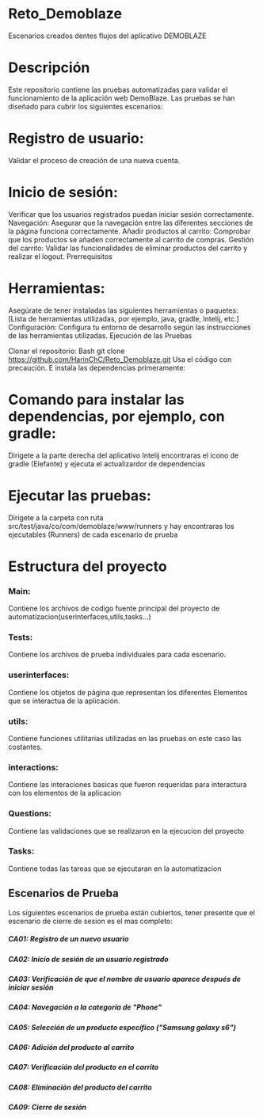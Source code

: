 # Reto_Demoblaze
Escenarios creados dentes flujos del aplicativo DEMOBLAZE
# Descripción
Este repositorio contiene las pruebas automatizadas para validar el funcionamiento de la aplicación web DemoBlaze. Las pruebas se han diseñado para cubrir los siguientes escenarios:

# Registro de usuario:
Validar el proceso de creación de una nueva cuenta.

# Inicio de sesión:
Verificar que los usuarios registrados puedan iniciar sesión correctamente.
Navegación: Asegurar que la navegación entre las diferentes secciones de la página funciona correctamente.
Añadir productos al carrito: Comprobar que los productos se añaden correctamente al carrito de compras.
Gestión del carrito: Validar las funcionalidades de eliminar productos del carrito y realizar el logout.
Prerrequisitos


# Herramientas:
Asegúrate de tener instaladas las siguientes herramientas o paquetes:
[Lista de herramientas utilizadas, por ejemplo, java, gradle, Intelij, etc.]
Configuración: Configura tu entorno de desarrollo según las instrucciones de las herramientas utilizadas.
Ejecución de las Pruebas

Clonar el repositorio: 
Bash git clone https://github.com/HarinChC/Reto_Demoblaze.git
Usa el código con precaución. 
E instala las dependencias primeramente:

# Comando para instalar las dependencias, por ejemplo, con gradle:
Dirigete a la parte derecha del aplicativo Intelij encontraras el icono de gradle (Elefante) y ejecuta el actualizardor de dependencias

# Ejecutar las pruebas:
Dirigete a la carpeta  con ruta src/test/java/co/com/demoblaze/www/runners y hay encontraras los ejecutables (Runners) de cada escenario de prueba


# Estructura del proyecto


### Main: 
Contiene los archivos de codigo fuente principal del proyecto de automatizacion(userinterfaces,utils,tasks...)
### Tests:
Contiene los archivos de prueba individuales para cada escenario.

### userinterfaces:
Contiene los objetos de página que representan los diferentes Elementos que se interactua de la aplicación.
### utils: 
Contiene funciones utilitarias utilizadas en las pruebas en este caso las costantes.
### interactions: 
Contiene las interaciones basicas que fueron requeridas para interactura con los elementos de la aplicacion
### Questions: 
Contiene las validaciones que se realizaron en la ejecucion del proyecto
### Tasks:
Contiene todas las tareas que se ejecutaran en la automatizacion

## Escenarios de Prueba
Los siguientes escenarios de prueba están cubiertos, tener presente que el escenario de cierre de sesion es el mas completo:

##### CA01: Registro de un nuevo usuario
##### CA02: Inicio de sesión de un usuario registrado
##### CA03: Verificación de que el nombre de usuario aparece después de iniciar sesión
##### CA04: Navegación a la categoría de "Phone"
##### CA05: Selección de un producto específico ("Samsung galaxy s6")
##### CA06: Adición del producto al carrito
##### CA07: Verificación del producto en el carrito
##### CA08: Eliminación del producto del carrito
##### CA09: Cierre de sesión

